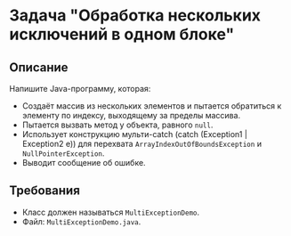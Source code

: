 # Задача "Обработка нескольких исключений в одном блоке"

## Описание

Напишите Java-программу, которая:

- Создаёт массив из нескольких элементов и пытается обратиться к элементу по индексу, выходящему за пределы массива.
- Пытается вызвать метод у объекта, равного `null`.
- Использует конструкцию мульти-catch (catch (Exception1 | Exception2 e)) для перехвата `ArrayIndexOutOfBoundsException`
  и `NullPointerException`.
- Выводит сообщение об ошибке.

## Требования

- Класс должен называться `MultiExceptionDemo`.
- Файл: `MultiExceptionDemo.java`.
